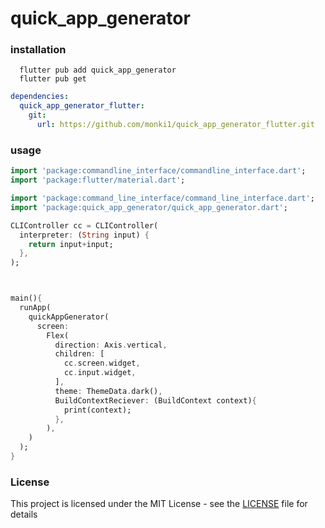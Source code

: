 # quick_app_generator
### installation
```commandline
  flutter pub add quick_app_generator
  flutter pub get
```
```yaml
dependencies:
  quick_app_generator_flutter:
    git:
      url: https://github.com/monki1/quick_app_generator_flutter.git

```
### usage
```dart
import 'package:commandline_interface/commandline_interface.dart';
import 'package:flutter/material.dart';

import 'package:command_line_interface/command_line_interface.dart';
import 'package:quick_app_generator/quick_app_generator.dart';

CLIController cc = CLIController(
  interpreter: (String input) {
    return input+input;
  },
);



main(){
  runApp(
    quickAppGenerator(
      screen:
        Flex(
          direction: Axis.vertical,
          children: [
            cc.screen.widget,
            cc.input.widget,
          ],
          theme: ThemeData.dark(),
          BuildContextReciever: (BuildContext context){
            print(context);
          },
        ),
    )
  );
}

```

### License
This project is licensed under the MIT License - see the [LICENSE](LICENSE) file for details
